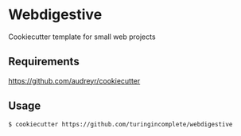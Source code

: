 # Webdigestive
Cookiecutter template for small web projects

## Requirements
https://github.com/audreyr/cookiecutter

## Usage
```bash
$ cookiecutter https://github.com/turingincomplete/webdigestive
```
